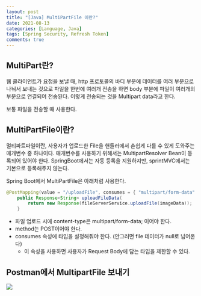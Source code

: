 ```yaml
---
layout: post
title: "[Java] MultiPartFile 이란?"
date: 2021-08-13
categories: [Language, Java]
tags: [Spring Security, Refresh Token]
comments: true
---
```


## MultiPart란?

웹 클라이언트가 요청을 보낼 때, http 프로토콜의 바디 부분에 데이터를 여러 부분으로 나눠서 보내는 것으로 파일을 한번에 여러개 전송을 하면 body 부분에 파일이 여러개의 부분으로 연결되어 전송된다. 이렇게 전송되는 것을 Multipart data라고 한다. 

보통 파일을 전송할 때 사용한다.

## MultiPartFile이란?

멀티파트파일이란, 사용자가 업로드한 File을 핸들러에서 손쉽게 다를 수 있게 도와주는 매개변수 중 하나이다. 매개변수를 사용하기 위해서는 MultipartResolver Bean이 등록되어 있어야 한다. SpringBoot에서는 자동 등록을 지원하지만, sprintMVC에서는 기본으로 등록해주지 않는다. 

Spring Boot에서 MultiPartFile은 아래처럼 사용한다. 

```java
@PostMapping(value = "/uploadFile", consumes = { "multipart/form-data" })
    public Response<String> uploadFileData(                                                            @RequestPart(value="file", required=false) MultipartFile imageData) {
        return new Response(fileServerService.uploadFile(imageData));
    }
```

- 파일 업로드 시에 content-type은 multipart/form-data; 이어야 한다.
- method는 POST이어야 한다.
- consumes 속성에 타입을 설정해줘야 한다. (안그러면 file 데이터가 null로 넘어온다)
    - 이 속성을 사용하면 사용자가 Request Body에 담는 타입을 제한할 수 있다.

## Postman에서 MultipartFile 보내기

<img src ="https://eunmik.github.io/bonita.github.io/assets/img/2021/0813/img1.png" />